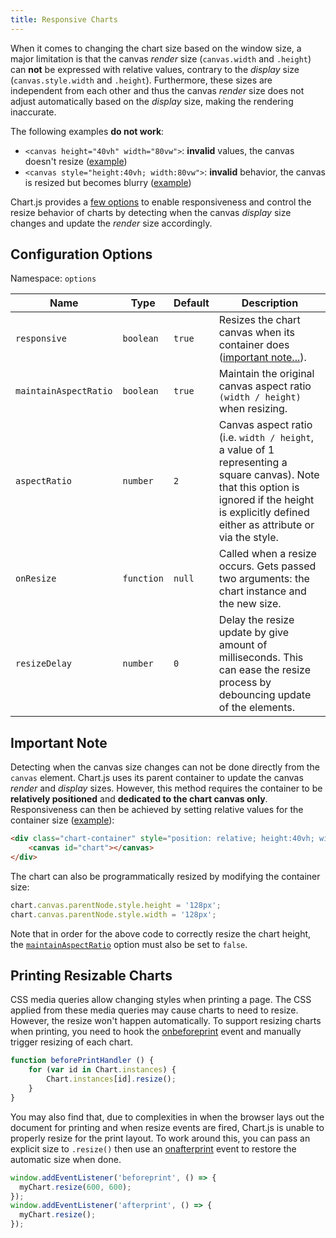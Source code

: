 ```yaml
---
title: Responsive Charts
---
```


When it comes to changing the chart size based on the window size, a major limitation is that the canvas *render* size (`canvas.width` and `.height`) can **not** be expressed with relative values, contrary to the *display* size (`canvas.style.width` and `.height`). Furthermore, these sizes are independent from each other and thus the canvas *render* size does not adjust automatically based on the *display* size, making the rendering inaccurate.

The following examples **do not work**:

- `<canvas height="40vh" width="80vw">`: **invalid** values, the canvas doesn't resize ([example](https://codepen.io/chartjs/pen/oWLZaR))
- `<canvas style="height:40vh; width:80vw">`: **invalid** behavior, the canvas is resized but becomes blurry ([example](https://codepen.io/chartjs/pen/WjxpmO))

Chart.js provides a [few options](#configuration-options) to enable responsiveness and control the resize behavior of charts by detecting when the canvas *display* size changes and update the *render* size accordingly.

## Configuration Options

Namespace: `options`

| Name | Type | Default | Description
| ---- | ---- | ------- | -----------
| `responsive` | `boolean` | `true` | Resizes the chart canvas when its container does ([important note...](#important-note)).
| `maintainAspectRatio` | `boolean` | `true` | Maintain the original canvas aspect ratio `(width / height)` when resizing.
| `aspectRatio` | `number` | `2` | Canvas aspect ratio (i.e. `width / height`, a value of 1 representing a square canvas). Note that this option is ignored if the height is explicitly defined either as attribute or via the style.
| `onResize` | `function` | `null` | Called when a resize occurs. Gets passed two arguments: the chart instance and the new size.
| `resizeDelay` | `number` | `0` | Delay the resize update by give amount of milliseconds. This can ease the resize process by debouncing update of the elements.

## Important Note

Detecting when the canvas size changes can not be done directly from the `canvas` element. Chart.js uses its parent container to update the canvas *render* and *display* sizes. However, this method requires the container to be **relatively positioned** and **dedicated to the chart canvas only**. Responsiveness can then be achieved by setting relative values for the container size ([example](https://codepen.io/chartjs/pen/YVWZbz)):

```html
<div class="chart-container" style="position: relative; height:40vh; width:80vw">
    <canvas id="chart"></canvas>
</div>
```

The chart can also be programmatically resized by modifying the container size:

```javascript
chart.canvas.parentNode.style.height = '128px';
chart.canvas.parentNode.style.width = '128px';
```

Note that in order for the above code to correctly resize the chart height, the [`maintainAspectRatio`](#configuration-options) option must also be set to `false`.

## Printing Resizable Charts

CSS media queries allow changing styles when printing a page. The CSS applied from these media queries may cause charts to need to resize. However, the resize won't happen automatically. To support resizing charts when printing, you need to hook the [onbeforeprint](https://developer.mozilla.org/en-US/docs/Web/API/WindowEventHandlers/onbeforeprint) event and manually trigger resizing of each chart.

```javascript
function beforePrintHandler () {
    for (var id in Chart.instances) {
        Chart.instances[id].resize();
    }
}
```

You may also find that, due to complexities in when the browser lays out the document for printing and when resize events are fired, Chart.js is unable to properly resize for the print layout. To work around this, you can pass an explicit size to `.resize()` then use an [onafterprint](https://developer.mozilla.org/en-US/docs/Web/API/WindowEventHandlers/onafterprint) event to restore the automatic size when done.

```javascript
window.addEventListener('beforeprint', () => {
  myChart.resize(600, 600);
});
window.addEventListener('afterprint', () => {
  myChart.resize();
});
```
